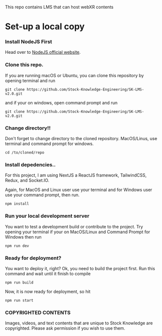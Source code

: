 This repo contains LMS that can host webXR contents

# Set-up a local copy


### Install NodeJS First

Head over to [NodeJS official website](https://nodejs.org).

### Clone this repo.
If you are running macOS or Ubuntu, you can clone this repository by opening terminal and run

    git clone https://github.com/Stock-Knowledge-Engineering/SK-LMS-v2.0.git
  
and if your on windows, open command prompt and run

    git clone https://github.com/Stock-Knowledge-Engineering/SK-LMS-v2.0.git
    
### Change directory!!
Don't forget to change directory to the cloned repository.
MacOS/Linus, use terminal and command prompt for windows.

    cd /to/cloned/repo    
    
### Install depedencies..
For this project, I am using NextJS a ReactJS framework, TailwindCSS, 
Redux, and Socket.IO.

Again, for MacOS and Linux user use your terminal and for Windows user use your command prompt,
then run.

    npm install
    
### Run your local development server
You want to test a development build or contribute to the project. Try opening your terminal if your on MacOS/Linux
and Command Prompt for Windows then run

    npm run dev
    
### Ready for deployment?
You want to deploy it, right? Ok, you need to build the project first. Run this command and wait until it finish to compile

    npm run build
 
Now, it is now ready for deployment, so hit

    npm run start
    
### **COPYRIGHTED CONTENTS**
Images, videos, and text contents that are unique to Stock Knowledge are copyrighted. Please ask permission if you wish to use them.

